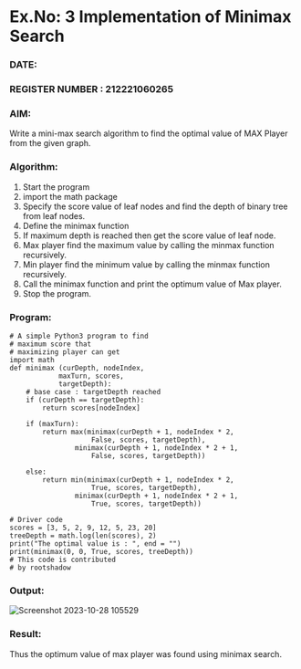 # Ex.No: 3  Implementation of Minimax Search
### DATE:                                                                            
### REGISTER NUMBER : 212221060265
### AIM: 
Write a mini-max search algorithm to find the optimal value of MAX Player from the given graph.
### Algorithm:
1. Start the program
2. import the math package
3. Specify the score value of leaf nodes and find the depth of binary tree from leaf nodes.
4. Define the minimax function
5. If maximum depth is reached then get the score value of leaf node.
6. Max player find the maximum value by calling the minmax function recursively.
7. Min player find the minimum value by calling the minmax function recursively.
8. Call the minimax function  and print the optimum value of Max player.
9. Stop the program. 
### Program:
```
# A simple Python3 program to find
# maximum score that
# maximizing player can get
import math
def minimax (curDepth, nodeIndex,
			maxTurn, scores,
			targetDepth):
	# base case : targetDepth reached
	if (curDepth == targetDepth):
		return scores[nodeIndex]
	
	if (maxTurn):
		return max(minimax(curDepth + 1, nodeIndex * 2,
					False, scores, targetDepth),
				minimax(curDepth + 1, nodeIndex * 2 + 1,
					False, scores, targetDepth))
	
	else:
		return min(minimax(curDepth + 1, nodeIndex * 2,
					True, scores, targetDepth),
				minimax(curDepth + 1, nodeIndex * 2 + 1,
					True, scores, targetDepth))
	
# Driver code
scores = [3, 5, 2, 9, 12, 5, 23, 20]
treeDepth = math.log(len(scores), 2)
print("The optimal value is : ", end = "")
print(minimax(0, 0, True, scores, treeDepth))
# This code is contributed
# by rootshadow
```

### Output:

![Screenshot 2023-10-28 105529](https://github.com/Aishwarya-TM/AI_Lab_2023-24/assets/127846109/89230177-ccf2-46d1-95c9-a191198f6370)


### Result:
Thus the optimum value of max player was found using minimax search.
